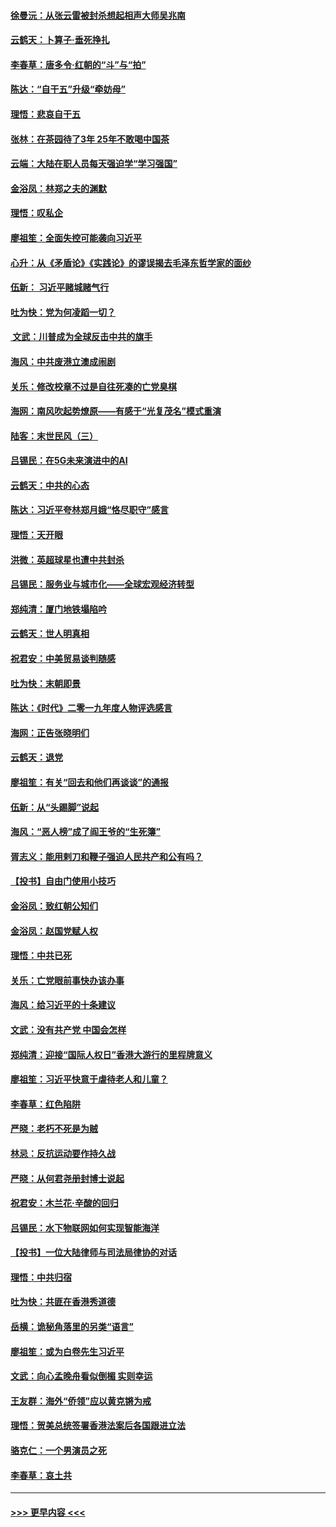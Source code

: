 #### [徐曼沅：从张云雷被封杀想起相声大师吴兆南](../pages/nsc993/n11741816.md?t=12241551) 
#### [云鹤天：卜算子‧垂死挣扎](../pages/nsc993/n11739956.md?t=12241551) 
#### [李春草：唐多令‧红朝的“斗”与“拍”](../pages/nsc993/n11739830.md?t=12241551) 
#### [陈达：“自干五”升级“牵妨母”](../pages/nsc993/n11739724.md?t=12241551) 
#### [理悟：悲哀自干五](../pages/nsc993/n11739547.md?t=12241551) 
#### [张林：在茶园待了3年 25年不敢喝中国茶](../pages/nsc993/n11739240.md?t=12241551) 
#### [云端：大陆在职人员每天强迫学“学习强国”](../pages/nsc993/n11738735.md?t=12241551) 
#### [金浴凤：林郑之夫的渊默](../pages/nsc993/n11737735.md?t=12241551) 
#### [理悟：叹私企](../pages/nsc993/n11737715.md?t=12241551) 
#### [廖祖笙：全面失控可能袭向习近平](../pages/nsc993/n11737704.md?t=12241551) 
#### [心升：从《矛盾论》《实践论》的谬误揭去毛泽东哲学家的面纱](../pages/nsc993/n11736962.md?t=12241551) 
#### [伍新： 习近平赌城赌气行](../pages/nsc993/n11736929.md?t=12241551) 
#### [吐为快：党为何凌蹈一切？](../pages/nsc993/n11736915.md?t=12241551) 
#### [ 文武：川普成为全球反击中共的旗手](../pages/nsc993/n11736882.md?t=12241551) 
#### [海风：中共废港立澳成闹剧](../pages/nsc993/n11735857.md?t=12241551) 
#### [关乐：修改校章不过是自往死凑的亡党臭棋](../pages/nsc993/n11735097.md?t=12241551) 
#### [海网：南风吹起势燎原——有感于“光复茂名”模式重演](../pages/nsc993/n11732308.md?t=12241551) 
#### [陆客：末世民风（三）](../pages/nsc993/n11732211.md?t=12241551) 
#### [吕锡民：在5G未来演进中的AI](../pages/nsc993/n11730010.md?t=12241551) 
#### [云鹤天：中共的心态](../pages/nsc993/n11729906.md?t=12241551) 
#### [陈达：习近平夸林郑月娥“恪尽职守”感言](../pages/nsc993/n11729881.md?t=12241551) 
#### [理悟：天开眼](../pages/nsc993/n11729699.md?t=12241551) 
#### [洪微：英超球星也遭中共封杀](../pages/nsc993/n11727243.md?t=12241551) 
#### [吕锡民：服务业与城市化——全球宏观经济转型](../pages/nsc993/n11725845.md?t=12241551) 
#### [郑纯清：厦门地铁塌陷吟](../pages/nsc993/n11725813.md?t=12241551) 
#### [云鹤天：世人明真相](../pages/nsc993/n11725621.md?t=12241551) 
#### [祝君安：中美贸易谈判随感](../pages/nsc993/n11725609.md?t=12241551) 
#### [吐为快：末朝即景](../pages/nsc993/n11723365.md?t=12241551) 
#### [陈达：《时代》二零一九年度人物评选感言](../pages/nsc993/n11723337.md?t=12241551) 
#### [海网：正告张晓明们](../pages/nsc993/n11723228.md?t=12241551) 
#### [云鹤天：退党](../pages/nsc993/n11723056.md?t=12241551) 
#### [廖祖笙：有关“回去和他们再谈谈”的通报](../pages/nsc993/n11722442.md?t=12241551) 
#### [伍新：从“头踢脚”说起](../pages/nsc993/n11722429.md?t=12241551) 
#### [海风：“恶人榜”成了阎王爷的“生死簿”](../pages/nsc993/n11722272.md?t=12241551) 
#### [胥志义：能用剌刀和鞭子强迫人民共产和公有吗？](../pages/nsc993/n11720569.md?t=12241551) 
#### [【投书】自由门使用小技巧](../pages/nsc993/n11720180.md?t=12241551) 
#### [金浴凤：致红朝公知们](../pages/nsc993/n11720563.md?t=12241551) 
#### [金浴凤：赵国党赋人权](../pages/nsc993/n11720533.md?t=12241551) 
#### [理悟：中共已死](../pages/nsc993/n11720233.md?t=12241551) 
#### [关乐：亡党眼前事快办该办事](../pages/nsc993/n11719160.md?t=12241551) 
#### [海风：给习近平的十条建议](../pages/nsc993/n11717616.md?t=12241551) 
#### [文武：没有共产党 中国会怎样](../pages/nsc993/n11717584.md?t=12241551) 
#### [郑纯清：迎接“国际人权日”香港大游行的里程牌意义](../pages/nsc993/n11717417.md?t=12241551) 
#### [廖祖笙：习近平快意于虐待老人和儿童？](../pages/nsc993/n11715313.md?t=12241551) 
#### [李春草：红色陷阱](../pages/nsc993/n11715029.md?t=12241551) 
#### [严晓：老朽不死是为贼](../pages/nsc993/n11712910.md?t=12241551) 
#### [林忌：反抗运动要作持久战](../pages/nsc993/n11712623.md?t=12241551) 
#### [严晓：从何君尧册封博士说起](../pages/nsc993/n11712465.md?t=12241551) 
#### [祝君安：木兰花·辛酸的回归](../pages/nsc993/n11712381.md?t=12241551) 
#### [吕锡民：水下物联网如何实现智能海洋](../pages/nsc993/n11711158.md?t=12241551) 
#### [【投书】一位大陆律师与司法局律协的对话](../pages/nsc993/n11709675.md?t=12241551) 
#### [理悟：中共归宿](../pages/nsc993/n11710059.md?t=12241551) 
#### [吐为快：共匪在香港秀道德](../pages/nsc993/n11709979.md?t=12241551) 
#### [岳横：诡秘角落里的另类“语言”](../pages/nsc993/n11709792.md?t=12241551) 
#### [廖祖笙：或为白卷先生习近平](../pages/nsc993/n11708330.md?t=12241551) 
#### [文武：向心孟晚舟看似倒楣 实则幸运](../pages/nsc993/n11708236.md?t=12241551) 
#### [王友群：海外“侨领”应以黄克锵为戒](../pages/nsc993/n11706176.md?t=12241551) 
#### [理悟：贺美总统签署香港法案后各国跟进立法](../pages/nsc993/n11706853.md?t=12241551) 
#### [骆克仁：一个男演员之死](../pages/nsc993/n11706677.md?t=12241551) 
#### [李春草：哀土共](../pages/nsc993/n11706255.md?t=12241551) 

----
#### [ >>> 更早内容 <<< ](../indexes/nsc993-earlier.md)

